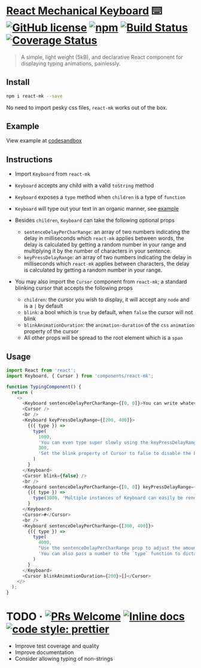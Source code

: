 # [React Mechanical Keyboard](https://github.com/typekev/react-mk) ⌨️ [![GitHub license](https://img.shields.io/badge/license-MIT-blue.svg)](https://github.com/typekev/react-mk/blob/master/LICENSE) [![npm](https://img.shields.io/npm/v/react-mk)](https://www.npmjs.com/package/react-mk) [![Build Status](https://travis-ci.org/typekev/react-mk.svg?branch=master)](https://travis-ci.org/typekev/react-mk) [![Coverage Status](https://coveralls.io/repos/github/typekev/react-mk/badge.svg?branch=master)](https://coveralls.io/github/typekev/react-mk?branch=master)

> A simple, light weight (5kB), and declarative React component for displaying typing animations, painlessly.

## Install

```sh
npm i react-mk --save
```

No need to import pesky css files, `react-mk` works out of the box.

## Example

View example at [codesandbox](https://codesandbox.io/embed/react-mk-u6851)

## Instructions

- Import `Keyboard` from `react-mk`
- `Keyboard` accepts any child with a valid `toString` method
- `Keyboard` exposes a `type` method when `children` is a type of `function`
- `Keyboard` will type out your text in an organic manner, see [example](#example)
- Besides `children`, `Keyboard` can take the following optional props

  - `sentenceDelayPerCharRange`: an array of two numbers indicating the delay in milliseconds which `react-mk` applies between words, the delay is calculated by getting a random number in your range and multiplying it by the number of characters in your sentence.
  - `keyPressDelayRange`: an array of two numbers indicating the delay in milliseconds which `react-mk` applies between characters, the delay is calculated by getting a random number in your range.

- You may also import the `Cursor` component from `react-mk`; a standard blinking cursor that accepts the following props

  - `children`: the cursor you wish to display, it will accept any `node` and is a `|` by default
  - `blink`: a bool which is `true` by default, when `false` the cursor will not blink
  - `blinkAnimationDuration`: the `animation-duration` of the `css` `animation` property of the cursor
  - All other props will be spread to the root element which is a `span`

## Usage

```js
import React from 'react';
import Keyboard, { Cursor } from 'components/react-mk';

function TypingComponent() {
  return (
    <>
      <Keyboard sentenceDelayPerCharRange={[0, 0]}>You can write whatever you like here</Keyboard>
      <Cursor />
      <br />
      <Keyboard keyPressDelayRange={[200, 400]}>
        {({ type }) =>
          type(
            1000,
            'You can even type super slowly using the keyPressDelayRange prop',
            300,
            'Set the blink property of Cursor to false to disable the blinking animation --> ',
          )
        }
      </Keyboard>
      <Cursor blink={false} />
      <br />
      <Keyboard sentenceDelayPerCharRange={[0, 0]} keyPressDelayRange={[50, 70]}>
        {({ type }) =>
          type(3000, 'Multiple instances of Keyboard can easily be rendered at the same time')
        }
      </Keyboard>
      <Cursor>#</Cursor>
      <br />
      <Keyboard sentenceDelayPerCharRange={[300, 400]}>
        {({ type }) =>
          type(
            4000,
            "Use the sentenceDelayPerCharRange prop to adjust the amount of time that your sentences should be visible (It'll be a while before the next sentance appears)",
            'You can also pass a number to the `type` function to dictate the time between deleting the previous sentance and writting the next sentence',
          )
        }
      </Keyboard>
      <Cursor blinkAnimationDuration={200}>[]</Cursor>
    </>
  );
}
```

# TODO &middot; [![PRs Welcome](https://img.shields.io/badge/PRs-welcome-brightgreen.svg)](https://github.com/typekev/react-mk/pulls) [![Inline docs](http://inch-ci.org/github/typekev/react-mk.svg?branch=master)](http://inch-ci.org/github/typekev/react-mk) [![code style: prettier](https://img.shields.io/badge/code_style-prettier-ff69b4.svg?style=flat-square)](https://github.com/prettier/prettier)

- Improve test coverage and quality
- Improve documentation
- Consider allowing typing of non-strings
